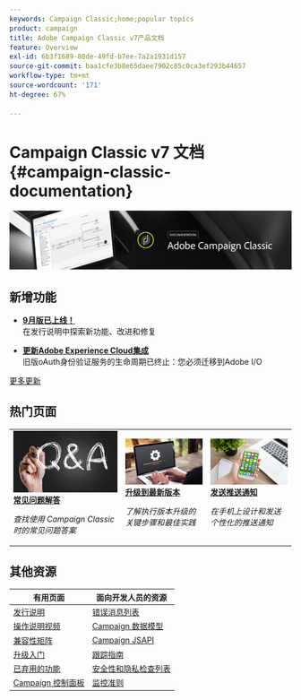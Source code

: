 ```yaml
---
keywords: Campaign Classic;home;popular topics
product: campaign
title: Adobe Campaign Classic v7产品文档
feature: Overview
exl-id: 6b3f1689-80de-49fd-b7ee-7a2a1931d157
source-git-commit: baa1cfe3b8e65daee7902c85c0ca3ef293b44657
workflow-type: tm+mt
source-wordcount: '171'
ht-degree: 67%

---
```


# Campaign Classic v7 文档 {#campaign-classic-documentation}

![](platform/using/assets/do-not-localize/banner_acc_doc.jpg)

## 新增功能

* **[9月版已上线！](rn/using/latest-release.md)**<br/> 在发行说明中探索新功能、改进和修复

<!--* **[Secure your Campaign environment](technotes/using/tech-stack-upgrade.md)**<br/> Update to the latest versions to secure your Campaign platform-->

* **[更新Adobe Experience Cloud集成](integrations/using/configuring-adobe-io.md)**<br/> 旧版oAuth身份验证服务的生命周期已终止：您必须迁移到Adobe I/O

[更多更新](rn/using/documentation-updates.md)

## 热门页面

<table style="table-layout:fixed">
<tr>
  <td>
    <a href="platform/using/common-questions.md">
      <img alt="常见问题解答" src="platform/using/assets/FAQ.png"/>
    </a>
    <div>
      <a href="platform/using/common-questions.md">
    <strong>常见问题解答</strong>
    </a>
    </div>
    <p>
    <em>查找使用 Campaign Classic 时的常见问题答案</em>
    <p>
  </td>
   <td>
    <a href="production/using/build-upgrade.md">
      <img alt="内部版本升级" src="platform/using/assets/upgrade.png" />
    </a>
    <div>
      <a href="production/using/build-upgrade.md">
    <strong>升级到最新版本</strong>
    </a>
    </div>
    <p>
    <em>了解执行版本升级的关键步骤和最佳实践</em>
    <p>
  </td>
  <td>
    <a href="delivery/using/create-notifications-ios.md">
       <img alt="推送通知" src="platform/using/assets/push.png" />
    </a>
    <div>
       <a href="delivery/using/create-notifications-ios.md">
    <strong>发送推送通知</strong>
    </a>
    </div>
    <p>
    <em>在手机上设计和发送个性化的推送通知</em>
    <p>
  </td>
</tr>
</table>

## 其他资源

| 有用页面 | 面向开发人员的资源 |
|---|---|
| [发行说明](rn/using/latest-release.md) | [错误消息列表](https://experienceleague.adobe.com/developer/campaign-errors/error_codes.html?lang=zh-Hans) |
| [操作说明视频](https://experienceleague.adobe.com/docs/campaign-classic-learn/tutorials/overview.html?lang=zh-Hans) | [Campaign 数据模型](configuration/using/about-data-model.md) |
| [兼容性矩阵](rn/using/compatibility-matrix.md) | [Campaign JSAPI](https://experienceleague.adobe.com/developer/campaign-api/api/p-1.html) |
| [升级入门](rn/using/rn-overview.md) | [跟踪指南](delivery/using/about-message-tracking.md) |
| [已弃用的功能](rn/using/deprecated-features.md) | [安全性和隐私检查列表](https://experienceleague.adobe.com/docs/campaign-classic/using/installing-campaign-classic/security-privacy/get-started-security-privacy.html) |
| [Campaign 控制面板](https://experienceleague.adobe.com/docs/control-panel/using/control-panel-home.html?lang=zh-Hans) | [监控准则](production/using/monitoring-guidelines.md) |
